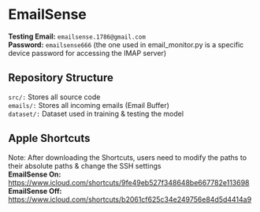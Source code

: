 # EmailSense

**Testing Email:** ```emailsense.1786@gmail.com```<br/>
**Password:** ```emailsense666``` (the one used in email_monitor.py is a specific device password for accessing the IMAP server)

## Repository Structure
```src/:``` Stores all source code<br/>
```emails/:``` Stores all incoming emails (Email Buffer)<br/>
```dataset/:``` Dataset used in training & testing the model<br/>

## Apple Shortcuts
Note: After downloading the Shortcuts, users need to modify the paths to their absolute paths & change the SSH settings <br/>
**EmailSense On:** https://www.icloud.com/shortcuts/9fe49eb527f348648be667782e113698 <br/>
**EmailSense Off:** https://www.icloud.com/shortcuts/b2061cf625c34e249756e84d5d4414a9 <br/>
